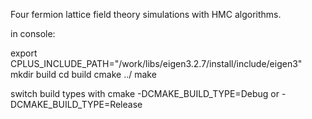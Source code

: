 ﻿Four fermion lattice field theory simulations with HMC algorithms.

in console: 

export CPLUS_INCLUDE_PATH="/work/libs/eigen3.2.7/install/include/eigen3"
mkdir build
cd build
cmake ../
make

switch build types with cmake -DCMAKE_BUILD_TYPE=Debug or -DCMAKE_BUILD_TYPE=Release

